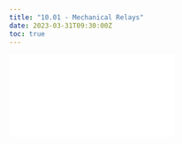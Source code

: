 ```yaml
---
title: "10.01 - Mechanical Relays"
date: 2023-03-31T09:30:00Z
toc: true
---
```


![Link to included content](../../../../electronics/mechanical-relays.md)
